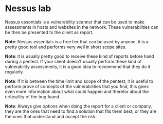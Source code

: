 # Nessus lab

Nessus essentials is a vulnerability scanner that can be used to make assessments in hosts and websites in the network. These vulnerabilities can be then be presented to the client as report.

**Note**: Nessus essentials is a free tier that can be used by anyone, it is a pretty good tool and performs very well in short scope sites.

**Note**: It is usually pretty good to receive these kind of reports before hand during a pentest. If your client doesn't usually perform these kind of vulnerability assessments, it is a good idea to recommend that they do it regularly.

**Note**: If it is between the time limit and scope of the pentest, it is useful to perform prove of concepts of the vulnerabilities that you find, this gives even more information about what could happen and therefor about the criticallity of the bug found.

**Note**: Always give options when doing the report for a client or company, they are the ones that need to find a solution that fits them best, or they are the ones that understand and accept the risk.